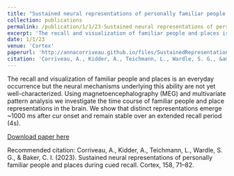 ```yaml
---
title: "Sustained neural representations of personally familiar people and places during cued recall"
collection: publications
permalink: /publication/1/1/23-Sustained neural representations of personally familiar people and places during cued recall
excerpt: 'The recall and visualization of familiar people and places is an everyday occurrence but the neural mechanisms underlying this ability are not yet well-characterized. Using magnetoencephalography (MEG) and multivariate pattern analysis we investigate the time course of familiar people and place representations in the brain. We show that distinct representations emerge ~1000 ms after cur onset and remain stable over an extended recall period (4s).'
date: 1/1/23
venue: 'Cortex'
paperurl: 'http://annacorriveau.github.io/files/SustainedRepresentations_Cortex.pdf'
citation: 'Corriveau, A., Kidder, A., Teichmann, L., Wardle, S. G., &amp; Baker, C. I. (2023). Sustained neural representations of personally familiar people and places during cued recall. Cortex, 158, 71–82.'
---
```

The recall and visualization of familiar people and places is an everyday occurrence but the neural mechanisms underlying this ability are not yet well-characterized. Using magnetoencephalography (MEG) and multivariate pattern analysis we investigate the time course of familiar people and place representations in the brain. We show that distinct representations emerge ~1000 ms after cur onset and remain stable over an extended recall period (4s).

[Download paper here](http://annacorriveau.github.io/files/SustainedRepresentations_Cortex.pdf)

Recommended citation: Corriveau, A., Kidder, A., Teichmann, L., Wardle, S. G., & Baker, C. I. (2023). Sustained neural representations of personally familiar people and places during cued recall. Cortex, 158, 71–82.